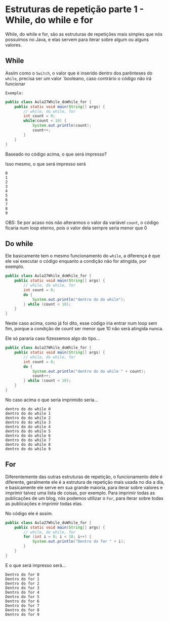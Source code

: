 # Estruturas de repetição parte 1 - While, do while e for
While, do while e for, são as estruturas de repetições mais simples que nós possuímos no Java, e elas servem para iterar
sobre algum ou alguns valores.

## While
Assim como o `Switch`, o valor que é inserido dentro dos parênteses do `while`, precisa ser um valor `booleano, caso
contrário o código não irá funcionar

`Exemplo:`
```java
public class Aula27While_doWhile_for {
    public static void main(String[] args) {
        // while, do while, for
        int count = 0;
        while(count < 10) {
            System.out.println(count);
            count++;
        }
    }
}
```
Baseado no código acima, o que será impresso?

Isso mesmo, o que será impresso será
```text
0
1
2
3
4
5
6
7
8
9
```
OBS: Se por acaso nós não alterarmos o valor da variável `count`, o código ficaria num loop eterno, pois o valor dela
sempre seria menor que 0

## Do while
Ele basicamente tem o mesmo funcionamento do `while`, a diferença é que ele vai executar o código enquanto a condição
não for atingida, por exemplo.
```java
public class Aula27While_doWhile_for {
    public static void main(String[] args) {
        // while, do while, for
        int count = 0;
        do {
            System.out.println("dentro do do while");
        } while (count < 10);
    }
}
```
Neste caso acima, como já foi dito, esse código iria entrar num loop sem fim, porque a condição de count ser menor que 10
não será atingida nunca.

Ele só pararia caso fizessemos algo do tipo...
```java
public class Aula27While_doWhile_for {
    public static void main(String[] args) {
        // while, do while, for
        int count = 0;
        do {
            System.out.println("dentro do do while " + count);
            count++;
        } while (count < 10);
    }
}
```
No caso acima o que seria imprimido seria...
```text
dentro do do while 0
dentro do do while 1
dentro do do while 2
dentro do do while 3
dentro do do while 4
dentro do do while 5
dentro do do while 6
dentro do do while 7
dentro do do while 8
dentro do do while 9
```
## For
Diferentemente das outras estruturas de repetição, o funcionamento dele é diferente, geralmente ele é a estrutura de repetição mais usada
no dia a dia, e basicamente ele serve em sua grande maioria, para iterar sobre valores e imprimir talvez uma lista de coisas, por exemplo.
Para imprimir todas as publicações de um blog, nós podemos utilizar o `For`, para iterar sobre todas as publicações e imprimir todas elas.

No código ele é assim.
```java
public class Aula27While_doWhile_for {
    public static void main(String[] args) {
        // while, do while, for
        for (int i = 0; i < 10; i++) {
            System.out.println("Dentro do for " + i);
        }
    }
}
```
E o que será impresso será...
```text
Dentro do for 0
Dentro do for 1
Dentro do for 2
Dentro do for 3
Dentro do for 4
Dentro do for 5
Dentro do for 6
Dentro do for 7
Dentro do for 8
Dentro do for 9
```